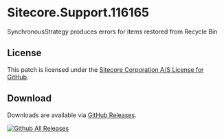# Sitecore.Support.116165
SynchronousStrategy produces errors for items restored from Recycle Bin

## License  
This patch is licensed under the [Sitecore Corporation A/S License for GitHub](https://github.com/sitecoresupport/Sitecore.Support.116165/blob/master/LICENSE).  

## Download  
Downloads are available via [GitHub Releases](https://github.com/sitecoresupport/Sitecore.Support.116165/releases).  

[![Github All Releases](https://img.shields.io/github/downloads/SitecoreSupport/Sitecore.Support.116165/total.svg)](https://github.com/SitecoreSupport/Sitecore.Support.116165/releases)
